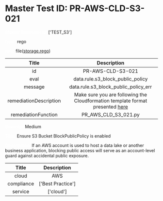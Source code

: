 



# Master Test ID: PR-AWS-CLD-S3-021


***<font color="white">Master Snapshot Id:</font>*** ['TEST_S3']

***<font color="white">type:</font>*** rego

***<font color="white">rule:</font>*** file([storage.rego])  
  
  
  
  

|Title|Description|
| :---: | :---: |
|id|PR-AWS-CLD-S3-021|
|eval|data.rule.s3_block_public_policy|
|message|data.rule.s3_block_public_policy_err|
|remediationDescription|Make sure you are following the Cloudformation template format presented <a href='https://docs.aws.amazon.com/AWSCloudFormation/latest/UserGuide/aws-properties-s3-bucket-publicaccessblockconfiguration.html#cfn-s3-bucket-publicaccessblockconfiguration-blockpublicpolicy' target='_blank'>here</a>|
|remediationFunction|PR_AWS_CLD_S3_021.py|


***<font color="white">Severity:</font>*** Medium

***<font color="white">Title:</font>*** Ensure S3 Bucket BlockPublicPolicy is enabled

***<font color="white">Description:</font>*** If an AWS account is used to host a data lake or another business application, blocking public access will serve as an account-level guard against accidental public exposure.  
  
  

|Title|Description|
| :---: | :---: |
|cloud|AWS|
|compliance|['Best Practice']|
|service|['cloud']|



[storage.rego]: https://github.com/prancer-io/prancer-compliance-test/tree/master/aws/cloud/storage.rego
